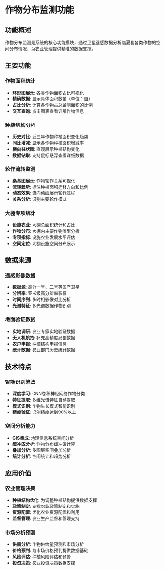 # 作物分布监测功能

## 功能概述

作物分布监测是系统的核心功能模块，通过卫星遥感数据分析临夏县各类作物的空间分布情况，为农业管理提供精准的数据支撑。

## 主要功能

### 作物面积统计
* **环形图展示**: 各类作物面积占比可视化
* **精确数据**: 显示具体面积数值（单位：亩）
* **占比分析**: 计算各作物占总监测面积的比例
* **交互查询**: 点击图表查看详细作物信息

### 种植结构分析
* **历史对比**: 近三年作物种植面积变化趋势
* **同比增减**: 显示各作物种植面积增减率
* **横向柱状图**: 直观展示种植结构变化
* **数据钻取**: 支持鼠标悬浮查看详细数据

### 轮作流转监测
* **桑基图展示**: 作物轮作关系可视化
* **流转趋势**: 标注种植面积迁移方向和比例
* **动态效果**: 流向动画展示轮作过程
* **关系分析**: 识别主要轮作模式

### 大棚专项统计
* **设施农业**: 大棚总面积统计和占比
* **作物分布**: 大棚内主要作物类型分析
* **专项指标**: 设施农业发展水平评估
* **空间定位**: 大棚设施空间分布展示

## 数据来源

### 遥感影像数据
* **数据源**: 高分一号、二号等国产卫星
* **分辨率**: 亚米级高分辨率影像
* **时间序列**: 多时相影像对比分析
* **光谱特征**: 多光谱数据作物识别

### 地面验证数据
* **实地调研**: 农业专家实地验证数据
* **无人机航拍**: 补充高精度局部数据
* **农户申报**: 种植结构申报信息
* **统计数据**: 农业部门历史统计数据

## 技术特点

### 智能识别算法
* **深度学习**: CNN卷积神经网络作物分类
* **特征提取**: 多维光谱特征自动提取
* **模式识别**: 作物生长模式智能识别
* **精度验证**: 识别精度达到90%以上

### 空间分析能力
* **GIS集成**: 地理信息系统空间分析
* **缓冲区分析**: 作物分布缓冲区计算
* **叠加分析**: 多图层空间叠加分析
* **统计分析**: 空间统计和趋势分析

## 应用价值

### 农业管理决策
* **种植结构优化**: 为调整种植结构提供数据支撑
* **政策制定**: 支撑农业政策制定和实施
* **资源配置**: 优化农业资源配置和利用
* **监督管理**: 农业生产监督和管理支持

### 市场分析预测
* **供需分析**: 作物供给量预测和市场分析
* **价格预判**: 为市场价格预判提供数据基础
* **风险评估**: 种植风险评估和预警
* **投资决策**: 农业投资决策数据支撑